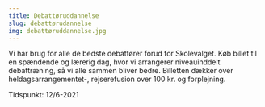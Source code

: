 ```yaml
---
title: Debattøruddannelse
slug: debattørudannelse
img: debattøruddannelse.jpg
---
```


Vi har brug for alle de bedste debattører forud for Skolevalget. Køb billet til en spændende og lærerig dag, hvor vi arrangerer niveauinddelt debattræning, så vi alle sammen bliver bedre. Billetten dækker over heldagsarrangementet-, rejserefusion over 100 kr. og forplejning.

Tidspunkt: 12/6-2021